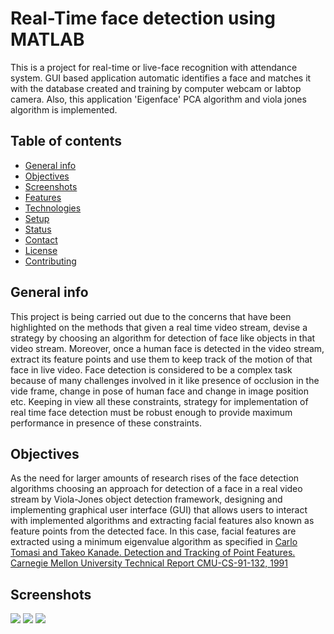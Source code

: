# Real-Time face detection using MATLAB
This is a project for real-time or live-face recognition with attendance system. GUI based application automatic identifies a face and matches it with the database created and training by computer webcam or labtop camera. Also, this application 'Eigenface' PCA algorithm and viola jones algorithm is implemented.
## Table of contents
* [General info](#general-info)
* [Objectives](#objectives)
* [Screenshots](#screenshots)
* [Features](#features)
* [Technologies](#technologies)
* [Setup](#setup)
* [Status](#status)
* [Contact](#contact)
* [License](#license)
* [Contributing](#contributing)

## General info
This project is being carried out due to the concerns that have been highlighted on
the methods that given a real time video stream, devise a strategy by choosing an algorithm for detection of face like objects in that video stream. Moreover, once a human face is detected in the video stream, extract its feature points and use them to keep track of the motion of that face in live video.
Face detection is considered to be a complex task because of many challenges involved in it like presence of occlusion in the vide frame, change in pose of human face and change in image position etc. Keeping in view all these constraints, strategy for implementation of real time face detection must be robust enough to provide maximum performance in presence of these constraints.

## Objectives
As the need for larger amounts of research rises of the face detection algorithms
choosing an approach for detection of a face in a real video stream by Viola-Jones object detection framework, designing and implementing graphical user interface (GUI) that allows users to interact with implemented algorithms and extracting facial features also known as feature points from the detected face. In this case, facial features are extracted using a minimum eigenvalue algorithm as specified in [Carlo Tomasi and Takeo Kanade. Detection and Tracking of Point Features. Carnegie Mellon University Technical Report CMU-CS-91-132, 1991](https://cecas.clemson.edu/~stb/klt/tomasi-kanade-techreport-1991.pdf)


## Screenshots


![](https://user-images.githubusercontent.com/20365333/127751054-c235a7ca-9010-480e-b527-7f4b347b983a.png)
![](https://user-images.githubusercontent.com/20365333/127751055-9c1766aa-26dd-41fa-be60-a6a513528037.png)
![](https://user-images.githubusercontent.com/20365333/127751056-19242f3a-7323-44a6-b3d8-0a8a1bd17418.png)

